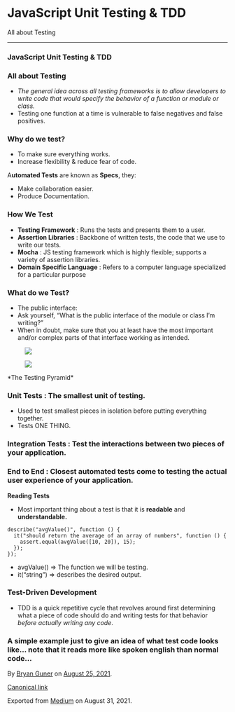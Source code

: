 # JavaScript Unit Testing & TDD

All about Testing

---

### JavaScript Unit Testing & TDD

### All about Testing

-   <span id="640f">_The general idea across all testing frameworks is to allow developers to write code that would specify the behavior of a function or module or class._</span>
-   <span id="11e6">Testing one function at a time is vulnerable to false negatives and false positives.</span>

### Why do we test?

-   <span id="c83e">To make sure everything works.</span>
-   <span id="3070">Increase flexibility & reduce fear of code.</span>

A**utomated Tests** are known as **Specs**, they:

-   <span id="b0d5">Make collaboration easier.</span>
-   <span id="1416">Produce Documentation.</span>

### How We Test

-   <span id="fd4c">**Testing Framework** : Runs the tests and presents them to a user.</span>
-   <span id="8569">**Assertion Libraries** : Backbone of written tests, the code that we use to write our tests.</span>
-   <span id="ec0c">**Mocha** : JS testing framework which is highly flexible; supports a variety of assertion libraries.</span>
-   <span id="b570">**Domain Specific Language** : Refers to a computer language specialized for a particular purpose</span>

### What do we Test?

-   <span id="d93c">The public interface:</span>
-   <span id="9d42">Ask yourself, “What is the public interface of the module or class I’m writing?”</span>
-   <span id="bddd">When in doubt, make sure that you at least have the most important and/or complex parts of that interface working as intended.</span>

<figure><img src="https://cdn-images-1.medium.com/max/800/0*-u18Iz0pA_e0pX2p" class="graf-image" /></figure><figure><img src="https://cdn-images-1.medium.com/max/800/0*Moc1ywM-IYBKtL1l.png" class="graf-image" /></figure>*The Testing Pyramid*

### Unit Tests : The smallest unit of testing.

-   <span id="ad85">Used to test smallest pieces in isolation before putting everything together.</span>
-   <span id="82a9">Tests ONE THING.</span>

### Integration Tests : Test the interactions between two pieces of your application.

### End to End : Closest automated tests come to testing the actual user experience of your application.

**Reading Tests**

-   <span id="c012">Most important thing about a test is that it is **readable** and **understandable.**</span>

<!-- -->

    describe("avgValue()", function () {
      it("should return the average of an array of numbers", function () {
        assert.equal(avgValue([10, 20]), 15);
      });
    });

-   <span id="70aa">avgValue() =&gt; The function we will be testing.</span>
-   <span id="95ad">it(“string”) =&gt; describes the desired output.</span>

### Test-Driven Development

-   <span id="abf2">TDD is a quick repetitive cycle that revolves around first determining what a piece of code should do and writing tests for that behavior _before actually writing any code_.</span>

### A simple example just to give an idea of what test code looks like… note that it reads more like spoken english than normal code…

By <a href="https://medium.com/@bryanguner" class="p-author h-card">Bryan Guner</a> on [August 25, 2021](https://medium.com/p/72908e7730f5).

<a href="https://medium.com/@bryanguner/javascript-unit-testing-tdd-72908e7730f5" class="p-canonical">Canonical link</a>

Exported from [Medium](https://medium.com) on August 31, 2021.
